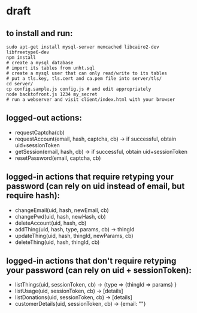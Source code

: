 # draft

## to install and run:

    sudo apt-get install mysql-server memcached libcairo2-dev libfreetype6-dev
    npm install
    # create a mysql database
    # import its tables from unht.sql
    # create a mysql user that can only read/write to its tables
    # put a tls.key, tls.cert and ca.pem file into server/tls/
    cd server/
    cp config.sample.js config.js # and edit appropriately
    node backtofront.js 1234 my_secret
    # run a webserver and visit client/index.html with your browser

## logged-out actions:

* requestCaptcha(cb)
* requestAccount(email, hash, captcha, cb) -> if successful, obtain uid+sessionToken
* getSession(email, hash, cb) -> if successful, obtain uid+sessionToken
* resetPassword(email, captcha, cb)

## logged-in actions that require retyping your password (can rely on uid instead of email, but require hash):

* changeEmail(uid, hash, newEmail, cb)
* changePwd(uid, hash, newHash, cb)
* deleteAccount(uid, hash, cb)
* addThing(uid, hash, type, params, cb) -> thingId
* updateThing(uid, hash, thingId, newParams, cb)
* deleteThing(uid, hash, thingId, cb)

## logged-in actions that don't require retyping your password (can rely on uid + sessionToken):

* listThings(uid, sessionToken, cb) -> {type => {thingId => params} }
* listUsage(uid, sessionToken, cb) -> [details]
* listDonations(uid, sessionToken, cb) -> [details]
* customerDetails(uid, sessionToken, cb) -> {email: ""}
